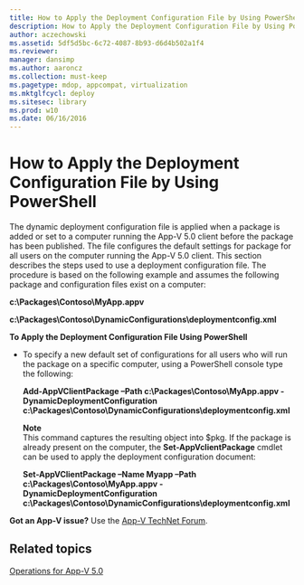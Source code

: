 ```yaml
---
title: How to Apply the Deployment Configuration File by Using PowerShell
description: How to Apply the Deployment Configuration File by Using PowerShell
author: aczechowski
ms.assetid: 5df5d5bc-6c72-4087-8b93-d6d4b502a1f4
ms.reviewer: 
manager: dansimp
ms.author: aaroncz
ms.collection: must-keep
ms.pagetype: mdop, appcompat, virtualization
ms.mktglfcycl: deploy
ms.sitesec: library
ms.prod: w10
ms.date: 06/16/2016
---
```



# How to Apply the Deployment Configuration File by Using PowerShell


The dynamic deployment configuration file is applied when a package is added or set to a computer running the App-V 5.0 client before the package has been published. The file configures the default settings for package for all users on the computer running the App-V 5.0 client. This section describes the steps used to use a deployment configuration file. The procedure is based on the following example and assumes the following package and configuration files exist on a computer:

**c:\\Packages\\Contoso\\MyApp.appv**

**c:\\Packages\\Contoso\\DynamicConfigurations\\deploymentconfig.xml**

**To Apply the Deployment Configuration File Using PowerShell**

-   To specify a new default set of configurations for all users who will run the package on a specific computer, using a PowerShell console type the following:

    **Add-AppVClientPackage –Path c:\\Packages\\Contoso\\MyApp.appv -DynamicDeploymentConfiguration c:\\Packages\\Contoso\\DynamicConfigurations\\deploymentconfig.xml**

    **Note**  
    This command captures the resulting object into $pkg. If the package is already present on the computer, the **Set-AppVclientPackage** cmdlet can be used to apply the deployment configuration document:

    **Set-AppVClientPackage –Name Myapp –Path c:\\Packages\\Contoso\\MyApp.appv -DynamicDeploymentConfiguration c:\\Packages\\Contoso\\DynamicConfigurations\\deploymentconfig.xml**



**Got an App-V issue?** Use the [App-V TechNet Forum](https://social.technet.microsoft.com/Forums/home?forum=mdopappv).

## Related topics


[Operations for App-V 5.0](operations-for-app-v-50.md)









